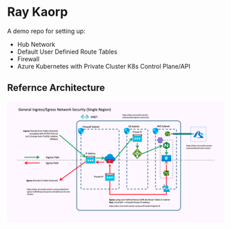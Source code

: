 # Ray Kaorp

A demo repo for setting up:
- Hub Network
- Default User Definied Route Tables
- Firewall
- Azure Kubernetes with Private Cluster K8s Control Plane/API


## Refernce Architecture
![Reference Architecture Diagram](./img/diagram.png "Logo Title Text 1")
